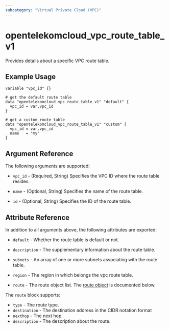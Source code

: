 ```yaml
---
subcategory: "Virtual Private Cloud (VPC)"
---
```


# opentelekomcloud_vpc_route_table_v1

Provides details about a specific VPC route table.

## Example Usage

```hcl
variable "vpc_id" {}

# get the default route table
data "opentelekomcloud_vpc_route_table_v1" "default" {
  vpc_id = var.vpc_id
}

# get a custom route table
data "opentelekomcloud_vpc_route_table_v1" "custom" {
  vpc_id = var.vpc_id
  name   = "my"
}
```

## Argument Reference

The following arguments are supported:

* `vpc_id` - (Required, String) Specifies the VPC ID where the route table resides.

* `name` - (Optional, String) Specifies the name of the route table.

* `id` - (Optional, String) Specifies the ID of the route table.

## Attribute Reference

In addition to all arguments above, the following attributes are exported:

* `default` - Whether the route table is default or not.

* `description` - The supplementary information about the route table.

* `subnets` - An array of one or more subnets associating with the route table.

* `region` - The region in which belongs the vpc route table.

* `route` - The route object list. The [route object](#route_object) is documented below.

<a name="route_object"></a>
The `route` block supports:

* `type` - The route type.
* `destination` - The destination address in the CIDR notation format
* `nexthop` - The next hop.
* `description` - The description about the route.
